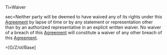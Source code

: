 Ti=Waiver

sec=Neither party will be deemed to have waived any of its rights under this <a href='#Def.Agreement.sec' class='definedterm'>Agreement</a> by lapse of time or by any statement or representation other than by an authorized representative in an explicit written waiver. No waiver of a breach of this <a href='#Def.Agreement.sec' class='definedterm'>Agreement</a> will constitute a waiver of any other breach of this <a href='#Def.Agreement.sec' class='definedterm'>Agreement</a>.

=[G/Z/ol/Base]

